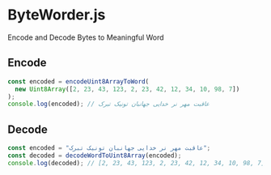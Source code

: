 # ByteWorder.js

Encode and Decode Bytes to Meaningful Word

## Encode

```js
const encoded = encodeUint8ArrayToWord(
  new Uint8Array([2, 23, 43, 123, 2, 23, 42, 12, 34, 10, 98, 7])
);
console.log(encoded); // عاقبت مهر نر خدایی جهانبان تونیک تبرک
```

## Decode

```js
const encoded = "عاقبت مهر نر خدایی جهانبان تونیک تبرک";
const decoded = decodeWordToUint8Array(encoded);
console.log(decoded); // [2, 23, 43, 123, 2, 23, 42, 12, 34, 10, 98, 7]
```

